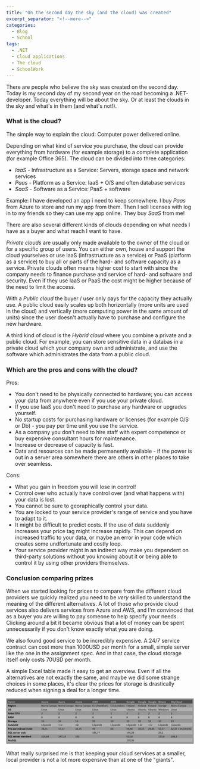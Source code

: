 ```yaml
---
title: "On the second day the sky (and the cloud) was created"
excerpt_separator: "<!--more-->"
categories:
  - Blog
  - School
tags:
  - .NET
  - Cloud applications
  - The cloud
  - SchoolWork
---
```

There are people who believe the sky was created on the second day. 
Today is my second day of my second year on the road becoming a .NET-developer.
Today everything will be about the sky. Or at least the clouds in the sky and what's in them (and what's not!). 

### What is the cloud?

The simple way to explain the cloud: Computer power delivered online. 

Depending on what kind of service you purchase, the cloud can provide everything from hardware (for example storage) to a complete application (for example Office 365). The cloud can be divided into three categories:

- *IaaS* - Infrastructure as a Service: Servers, storage space and network services
- *Paas* - Platform as a Service: IaaS + O/S and often database services
- *SaaS* - Software as a Service: PaaS + software

Example: I have developed an app i need to keep somewhere. I buy *Paas* from Azure to store and run my app from them. Then I sell licenses with log in to my friends so they can use my app online. They buy *SaaS* from me! 

There are also several different kinds of clouds depending on what needs I have as a buyer and what reach I want to have. 

*Private clouds* are usually only made available to the owner of the cloud or for a specific group of users. You can either own, house and support the cloud yourselves or use IaaS (infrastructure as a service) or PaaS (platform as a service) to buy all or parts of the hard- and software capacity as a service. Private clouds often means higher cost to start with since the company needs to finance purchase and service of hard- and software and security. Even if they use IaaS or PaaS the cost might be higher because of the need to limit the access. 

With a *Public cloud* the buyer / user only pays for the capacity they actually use. A public cloud easily scales up both horizontally (more units are used in the cloud) and vertically (more computing power in the same amount of units) since the user doesn't actually have to purchase and configure the new hardware. 

A third kind of cloud is the *Hybrid cloud* where you combine a private and a public cloud. For example, you can store sensitive data in a databas in a private cloud which your company own and administrate, and use the software which administrates the data from a public cloud. 


### Which are the pros and cons with the cloud?

Pros:
- You don't need to be physically connected to hardware; you can access your data from anywhere even if you use your private cloud.
- If you use IaaS you don't need to purchase any hardware or upgrades yourself.
- No startup costs for purchasing hardware or licenses (for example O/S or Db) - you pay per time unit you use the service. 
- As a company you don't need to hire staff with expert competence or buy expensive consultant hours for maintenance. 
- Increase or decrease of capacity is fast. 
- Data and resources can be made permanently available - if the power is out in a server area somewhere there are others in other places to take over seamless. 

Cons:
- What you gain in freedom you will lose in control!
- Control over who actually have control over (and what happens with) your data is lost. 
- You cannot be sure to georaphically control your data. 
- You are locked to your service provider's range of service and you have to adapt to it. 
- It might be difficult to predict costs. If the use of data suddenly increases your price tag might increase rapidly. This can depend on increased traffic to your data, or maybe an error in your code which creates some undfortunate and costly loop. 
- Your service provider might in an indirect way make you dependent on third-party solutions without you knowing about it or being able to control it by using other providers themselves. 


### Conclusion comparing prizes

When we started looking for prices to compare from the different cloud providers we quickly realized you need to be _very_ skilled to understand the meaning of the different alternatives. A lot of those who provide cloud services also delivers services from Azure and AWS, and I'm convinced that as a buyer you are willing to pay someone to help specify your needs. Clicking around a bit it became obvious that a lot of money can be spent unnecessarily if you don't know exactly what you are doing. 

We also found good service to be incredibly expensive. A 24/7 service contract can cost more than 1000USD per month for a small, simple server like the one in the assignment spec. And in that case, the cloud storage itself only costs 70USD per month. 

A simple Excel table made it easy to get an overview. Even if all the alternatives are not exactly the same, and maybe we did some strange choices in some places, it's clear the prices for storage is drastically reduced when signing a deal for a longer time. 

![Snip from comparation](https://raw.githubusercontent.com/Baverstrand/Baverstrand.github.io/master/img/cloudprices.JPG)

What really surprised me is that keeping your cloud services at a smaller, local provider is not a lot more expensive than at one of the "giants". 